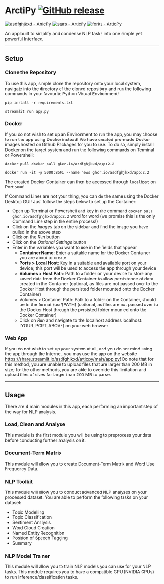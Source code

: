 # ArctiPy    [![GitHub release](https://img.shields.io/github/release/asdfghjkxd/ArticPy?include_prereleases=&sort=semver&color=blue)](https://github.com/asdfghjkxd/ArticPy/releases/)
[![asdfghjkxd - ArticPy](https://img.shields.io/static/v1?label=asdfghjkxd&message=ArticPy&color=blue&logo=github)](https://github.com/asdfghjkxd/ArticPy "Go to GitHub repo")
[![stars - ArticPy](https://img.shields.io/github/stars/asdfghjkxd/ArticPy?style=social)](https://github.com/asdfghjkxd/ArticPy)
[![forks - ArticPy](https://img.shields.io/github/forks/asdfghjkxd/ArticPy?style=social)](https://github.com/asdfghjkxd/ArticPy)

An app built to simplify and condense NLP tasks into one simple yet powerful Interface. 

<hr>

## Setup
### Clone the Repository
To use this app, simple clone the repository onto your local system, navigate into the directory of the cloned 
repository and run the following commands in your favourite Python Virtual Environment!

```shell
pip install -r requirements.txt

streamlit run app.py
```


### Docker
If you do not wish to set up an Environment to run the app, you may choose to run the app using Docker instead! We have
created pre-made Docker images hosted on Github Packages for you to use. To do so, simply install Docker on the target 
system and run the following commands on Terminal or Powershell:

```shell
docker pull docker pull ghcr.io/asdfghjkxd/app:2.2

docker run -it -p 5000:8501 --name news ghcr.io/asdfghjkxd/app:2.2
```

The created Docker Container can then be accessed through `localhost` on Port `5000`!

If Command Lines are not your thing, you can do the same using the Docker Desktop GUI! Just follow the steps below to 
set up the Container:

- Open up Terminal or Powershell and key in the command `docker pull ghcr.io/asdfghjkxd/app:2.2` word for word (we 
  promise this is the only Command Line step in the entire process!)
- Click on the _Images_ tab on the sidebar and find the image you have pulled in the above step
- Click on the _Run_ button
- Click on the _Optional Settings_ button
- Enter in the variables you want to use in the fields that appear
  - **Container Name**: Enter a suitable name for the Docker Container you are about to create
  - **Ports > Local Host**: Key in a suitable and available port on your device; this port will be used to access the 
    app through your device
  - **Volumes > Host Path**: Path to a folder on your device to store any saved date from the Docker Container to allow 
    persistence of data created in the Container (optional, as files are not passed over to the Docker Host through 
    the persisted folder mounted onto the Docker Container)
  - Volumes > Container Path: Path to a folder on the Container, should be in the format /usr/[PATH] (optional, as 
    files are not passed over to the Docker Host through the persisted folder mounted onto the Docker Container)
  - Click on _Run_ and navigate to the localhost address localhost:[YOUR_PORT_ABOVE] on your web browser

### Web App
If you do not wish to set up your system at all, and you do not mind using the app through the Internet, you may use 
the app on the website https://share.streamlit.io/asdfghjkxd/articpy/main/app.py! Do note that for this method, you 
are unable to upload files that are larger than 200 MB in size; for the other methods, you are able to override this 
limitation and upload files of sizes far larger than 200 MB to parse.

<hr>

## Usage
There are 4 main modules in this app, each performing an important step of the way for NLP analysis.

### Load, Clean and Analyse
This module is the first module you will be using to preprocess your data before conducting further analysis on it.


### Document-Term Matrix
This module will allow you to create Document-Term Matrix and Word Use Frequency Data.


### NLP Toolkit
This module will allow you to conduct advanced NLP analyses on your processed dataset. You are able to perform the 
following tasks on your dataset:

- Topic Modelling
- Topic Classification
- Sentiment Analysis
- Word Cloud Creation
- Named Entity Recognition
- Position of Speech Tagging
- Summary


### NLP Model Trainer
This module will allow you to train NLP models you can use for your NLP tasks. This module requires you to have a 
compatible GPU (NVIDIA GPUs) to run inference/classification tasks.
